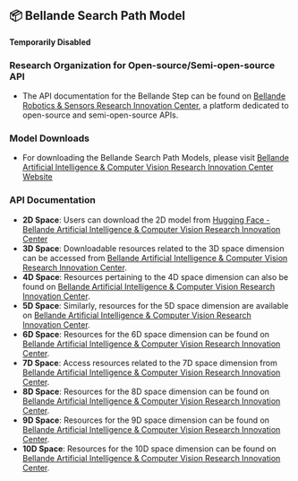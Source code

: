 ## 📦 Bellande Search Path Model

**Temporarily Disabled**

### Research Organization for Open-source/Semi-open-source API
- The API documentation for the Bellande Step can be found on [Bellande Robotics & Sensors Research Innovation Center](https://robotics-sensors.github.io), a platform dedicated to open-source and semi-open-source APIs.

### Model Downloads
- For downloading the Bellande Search Path Models, please visit [Bellande Artificial Intelligence & Computer Vision Research Innovation Center Website](https://artificial-intelligence-computer-vision.github.io)

### API Documentation
- **2D Space**: Users can download the 2D model from [Hugging Face - Bellande Artificial Intelligence & Computer Vision Research Innovation Center](https://huggingface.co/Artificial-Intelligence-Computer-Vision)
- **3D Space**: Downloadable resources related to the 3D space dimension can be accessed from [Bellande Artificial Intelligence & Computer Vision Research Innovation Center](https://artificial-intelligence-computer-vision.github.io).
- **4D Space**: Resources pertaining to the 4D space dimension can also be found on [Bellande Artificial Intelligence & Computer Vision Research Innovation Center](https://artificial-intelligence-computer-vision.github.io).
- **5D Space**: Similarly, resources for the 5D space dimension are available on [Bellande Artificial Intelligence & Computer Vision Research Innovation Center](https://artificial-intelligence-computer-vision.github.io).
- **6D Space**: Resources for the 6D space dimension can be found on [Bellande Artificial Intelligence & Computer Vision Research Innovation Center](https://artificial-intelligence-computer-vision.github.io).
- **7D Space**: Access resources related to the 7D space dimension from [Bellande Artificial Intelligence & Computer Vision Research Innovation Center](https://artificial-intelligence-computer-vision.github.io).
- **8D Space**: Resources for the 8D space dimension can be found on [Bellande Artificial Intelligence & Computer Vision Research Innovation Center](https://artificial-intelligence-computer-vision.github.io).
- **9D Space**: Resources for the 9D space dimension can be found on [Bellande Artificial Intelligence & Computer Vision Research Innovation Center](https://artificial-intelligence-computer-vision.github.io).
- **10D Space**: Resources for the 10D space dimension can be found on [Bellande Artificial Intelligence & Computer Vision Research Innovation Center](https://artificial-intelligence-computer-vision.github.io).

